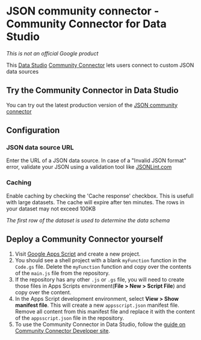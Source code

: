 # JSON community connector - Community Connector for Data Studio
*This is not an official Google product*

This [Data Studio](https://datastudio.google.com) [Community
Connector](https://developers.google.com/datastudio/connector) lets users connect
to custom JSON data sources

## Try the Community Connector in Data Studio
You can try out the latest production version of the [JSON community connector](https://datastudio.google.com/datasources/create?connectorId=AKfycbzDZJEtN414a8F_vWQ3z9MHFJKXpXzGz8rq7De5jfPMmJz-k49Dpd4gbW5olVa0BvI)

## Configuration

### JSON data source URL
Enter the URL of a JSON data source. In case of a "Invalid JSON format" error, validate your JSON using a validation tool like [JSONLint.com](https://jsonlint.com/) 

### Caching
Enable caching by checking the 'Cache response' checkbox. This is usefull with large datasets. The cache will expire after ten minutes. The rows in your dataset may not exceed 100KB

*The first row of the dataset is used to determine the data schema*

## Deploy a Community Connector yourself
1. Visit [Google Apps Script](https://script.google.com/) and create a new
   project.
2. You should see a shell project with a blank `myFunction` function in the
   `Code.gs` file. Delete the `myFunction` function and copy over the contents
   of the `main.js` file from the repository.
3. If the repository has any other `.js` or `.gs` file, you will need to create
   those files in Apps Scripts environment(**File > New > Script File**) and
   copy over the content.
4. In the Apps Script development environment, select **View > Show manifest
   file**. This will create a new `appsscript.json` manifest file. Remove all
   content from this manifest file and replace it with the content of the
   `appsscript.json` file in the repository.
5. To use the Community Connector in Data Studio, follow the [guide on Community
   Connector Developer
   site](https://developers.google.com/datastudio/connector/use).
